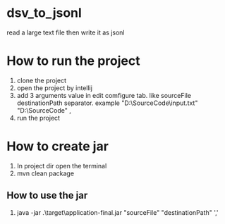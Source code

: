# dsv_to_jsonl
read a large text file then write it as jsonl

# How to run the project
1. clone the project
2. open the project by intellij
3. add 3 arguments value in edit comfigure tab. like sourceFile destinationPath separator. example "D:\\SourceCode\\input.txt" "D:\\SourceCode" ,
4. run the project

# How to create jar
1. In project dir open the terminal
2. mvn clean package

## How to use the jar
1. java -jar .\target\application-final.jar "sourceFile" "destinationPath" ',' 
